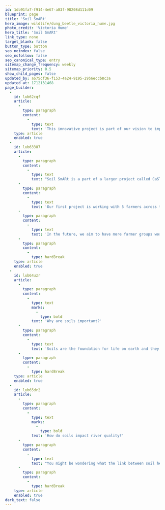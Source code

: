 ```yaml
---
id: 1db91fa7-f914-4e67-a03f-98208d111d09
blueprint: page
title: 'Soil SmARt'
hero_image: wildlife/dung_beetle_victoria_hume.jpg
photo_credit: 'Victoria Hume'
hero_title: 'Soil SmARt'
link_type: none
target_blank: false
button_type: button
seo_noindex: false
seo_nofollow: false
seo_canonical_type: entry
sitemap_change_frequency: weekly
sitemap_priority: 0.5
show_child_pages: false
updated_by: a675cf36-f153-4a24-9195-29b6eccb8c3a
updated_at: 1712131468
page_builder:
  -
    id: lub62cqf
    article:
      -
        type: paragraph
        content:
          -
            type: text
            text: 'This innovative project is part of our vision to improve the health of our rivers, through improving soil health! We are working with local farmers to trial monitoring methods that can be used to test the quality of the soil and help with soil improvements.'
    type: article
    enabled: true
  -
    id: lub63387
    article:
      -
        type: paragraph
        content:
          -
            type: text
            text: "Soil SmARt is a part of a larger project called CaSTCo (link to CaSTCo page), an innovation project focused on uniting the different organisations involved in river health in the UK. As part of CaSTCo we are able to be a trial area for different soil monitoring methods. We aim to put this opportunity to good use by running a variety of different programs over the next year and a half. This project focuses on the Western Rother and the River Arun catchments.\_"
      -
        type: paragraph
        content:
          -
            type: text
            text: 'Our first project is working with 5 farmers across the catchment to monitor the health of their soils. This will be a collaborative project and will involve working closely with our project partners and the farmers. Together we will design a soil health monitoring scheme that will use easy and low-cost tests that can be done in the field by the farmers or volunteers. This will enable the farmers to test their soils anytime they want and to gain greater knowledge of soil health. This will also help us to have a better understanding of the health of local soils and what we can do to help improve them.'
      -
        type: paragraph
        content:
          -
            type: text
            text: 'In the future, we aim to have more farmer groups working on the Soil SmARt project and more engagement outside of those groups. We would also like to engage more with non-farmers in the area to promote better understanding of soils and their importance, and hope to focus on urban areas and private gardens/allotments in the future.'
      -
        type: paragraph
        content:
          -
            type: hardBreak
    type: article
    enabled: true
  -
    id: lub64uzr
    article:
      -
        type: paragraph
        content:
          -
            type: text
            marks:
              -
                type: bold
            text: 'Why are soils important?'
      -
        type: paragraph
        content:
          -
            type: text
            text: 'Soils are the foundation for life on earth and they provide many benefits to the world around us. Food grown in soils provides around 98% of all the calories humans consume. Soils are also a valuable habitat for all sorts of organisms – by some estimates more than half of all terrestrial species live in the soil! Soil also grows the plants that are the habitats or food source of many other species. One teaspoon of healthy soil can have 10 billion organisms in it! Soils can also help to fight climate change; this is because they can store carbon. In fact, soils store more carbon than all the trees and plants, and the atmosphere combined! Furthermore, healthy soils can help prevent or reduce flooding as they can absorb water and slowly release the water into the rivers, instead of all the water entering the rivers at once. So, it is vital that we look after our soils, unfortunately, our soils are under threat. Some land management practices mean that soils are being sealed (covered with concrete), soil is being eroded and degraded, and carbon is being lost from soils. With this project we aim to increase understanding of the importance of good soil health and promote the improvement of soils in the local area!'
      -
        type: paragraph
        content:
          -
            type: hardBreak
    type: article
    enabled: true
  -
    id: lub65dr2
    article:
      -
        type: paragraph
        content:
          -
            type: text
            marks:
              -
                type: bold
            text: 'How do soils impact river quality?'
      -
        type: paragraph
        content:
          -
            type: text
            text: "You might be wondering what the link between soil health and water quality is. The truth is that they are very connected to each other. When it rains, the rainwater can run over the earth's surface and into the nearby waterbodies, this is known as run off. When this happens over soil, the rain can take the soil and all sorts of pollutants with it and straight into the rivers. The extra soil in the water can make the soil murky and can smother the creatures living in the water and contributes to the loss of valuable topsoil through soil erosion. The runoff can also take chemicals like nitrogen and phosphorus, which are used on the fields, into the water which can be harmful to the rivers. Healthy soils, however, can help to improve water quality, as they are able to stick together better, reducing erosion and pollution, and can improve water infiltration, reducing water runoff. In our area 67% of waterbodies are being impacted by pollution from agriculture and the river rother is the most erodible catchment in the UK. This is why it is so important for us as a Rivers Trust to have a strong focus on soils, and this is why the Soil SmARt project will be looking into local soil health."
      -
        type: paragraph
        content:
          -
            type: hardBreak
    type: article
    enabled: true
dark_text: false
---
```

